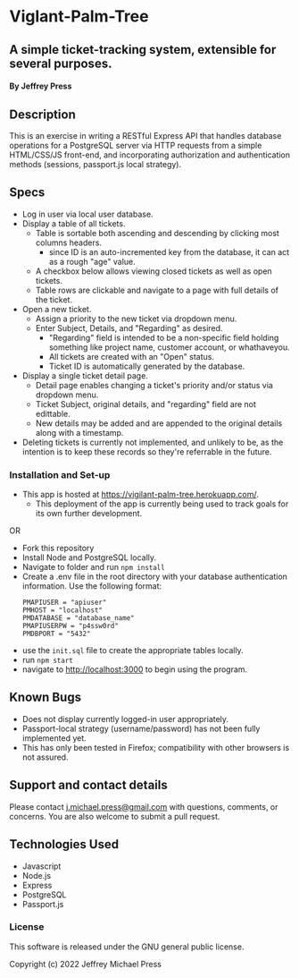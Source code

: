 # Viglant-Palm-Tree
## A simple ticket-tracking system, extensible for several purposes.
#### By Jeffrey Press

## Description
This is an exercise in writing a RESTful Express API that handles database operations for a PostgreSQL server via HTTP requests from a simple HTML/CSS/JS front-end, and incorporating authorization and authentication methods (sessions, passport.js local strategy).<br>

## Specs
+ Log in user via local user database.
+ Display a table of all tickets.
    + Table is sortable both ascending and descending by clicking most columns headers. 
        + since ID is an auto-incremented key from the database, it can act as a rough "age" value.
    + A checkbox below allows viewing closed tickets as well as open tickets.
    + Table rows are clickable and navigate to a page with full details of the ticket.
+ Open a new ticket.
    + Assign a priority to the new ticket via dropdown menu.
    + Enter Subject, Details, and "Regarding" as desired.
        + "Regarding" field is intended to be a non-specific field holding something like project name, customer account, or whathaveyou.
        + All tickets are created with an "Open" status.
        + Ticket ID is automatically generated by the database.
+ Display a single ticket detail page.
    + Detail page enables changing a ticket's priority and/or status via dropdown menu.
    + Ticket Subject, original details, and "regarding" field are not edittable.
    + New details may be added and are appended to the original details along with a timestamp.
+ Deleting tickets is currently not implemented, and unlikely to be, as the intention is to keep these records so they're referrable in the future.


### Installation and Set-up
+ This app is hosted at <https://vigilant-palm-tree.herokuapp.com/>.
    + This deployment of the app is currently being used to track goals for its own further development.

OR

+ Fork this repository
+ Install Node and PostgreSQL locally.
+ Navigate to folder and run `npm install`
+ Create a .env file in the root directory with your database authentication information. Use the following format:
    ```
    PMAPIUSER = "apiuser"
    PMHOST = "localhost"
    PMDATABASE = "database_name"
    PMAPIUSERPW = "p4ssw0rd"
    PMDBPORT = "5432"
    ```
+ use the `init.sql` file to create the appropriate tables locally.
+ run `npm start`
+ navigate to <http://localhost:3000> to begin using the program.

## Known Bugs
+ Does not display currently logged-in user appropriately.
+ Passport-local strategy (username/password) has not been fully implemented yet.
+ This has only been tested in Firefox; compatibility with other browsers is not assured.

## Support and contact details
Please contact j.michael.press@gmail.com with questions, comments, or concerns. You are also welcome to submit a pull request.

## Technologies Used
   + Javascript
   + Node.js
   + Express
   + PostgreSQL
   + Passport.js

### License
This software is released under the GNU general public license.

Copyright (c) 2022 Jeffrey Michael Press
